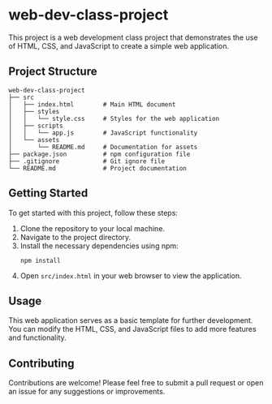 # web-dev-class-project

This project is a web development class project that demonstrates the use of HTML, CSS, and JavaScript to create a simple web application.

## Project Structure

```
web-dev-class-project
├── src
│   ├── index.html        # Main HTML document
│   ├── styles
│   │   └── style.css     # Styles for the web application
│   ├── scripts
│   │   └── app.js        # JavaScript functionality
│   └── assets
│       └── README.md     # Documentation for assets
├── package.json          # npm configuration file
├── .gitignore            # Git ignore file
└── README.md             # Project documentation
```

## Getting Started

To get started with this project, follow these steps:

1. Clone the repository to your local machine.
2. Navigate to the project directory.
3. Install the necessary dependencies using npm:
   ```
   npm install
   ```
4. Open `src/index.html` in your web browser to view the application.

## Usage

This web application serves as a basic template for further development. You can modify the HTML, CSS, and JavaScript files to add more features and functionality.

## Contributing

Contributions are welcome! Please feel free to submit a pull request or open an issue for any suggestions or improvements.
